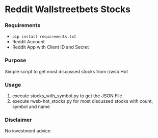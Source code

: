 # Reddit Wallstreetbets Stocks

### Requirements
* ```pip install requirements.txt```
* Reddit Account
* Reddit App with Client ID and Secret

### Purpose
Simple script to get most discussed stocks from r/wsb Hot

### Usage
1. execute stocks_with_symbol.py to get the JSON File
2. execute rwsb-hot_stocks.py for most discussed stocks with count, symbol and name

### Disclaimer
No investment advice
